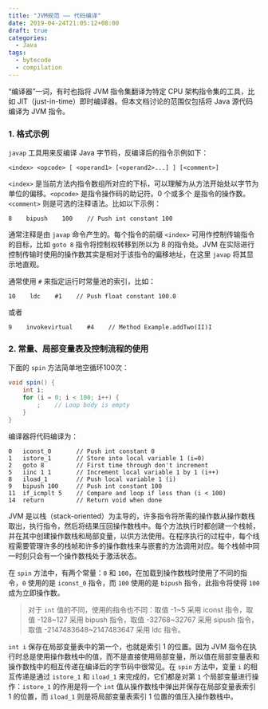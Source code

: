 ```yaml
---
title: "JVM规范 —— 代码编译"
date: 2019-04-24T21:05:12+08:00
draft: true
categories:
  - Java
tags:
  - bytecode
  - compilation
---
```


“编译器”一词，有时也指将 JVM 指令集翻译为特定 CPU 架构指令集的工具，比如 JIT（just-in-time）即时编译器。但本文档讨论的范围仅包括将 Java 源代码编译为 JVM 指令。

<!--more-->

### 1.  格式示例
`javap` 工具用来反编译 Java 字节码，反编译后的指令示例如下：
```
<index> <opcode> [ <operand1> [<operand2>...] ] [<comment>]
```
`<index>` 是当前方法内指令数组所对应的下标，可以理解为从方法开始处以字节为单位的偏移。`<opcode>` 是指令操作码的助记符。0 个或多个 <operandN> 是指令的操作数。`<comment>` 则是可选的注释语法。比如以下示例：
```
8    bipush    100    // Push int constant 100
```

通常注释是由 `javap` 命令产生的。每个指令的前缀 `<index>` 可用作控制传输指令的目标，比如 `goto 8` 指令将控制权转移到所以为 8 的指令处。JVM 在实际进行控制传输时使用的操作数其实是相对于该指令的偏移地址，在这里 `javap` 将其显示地直观。

通常使用 `#` 来指定运行时常量池的索引，比如：
```
10    ldc    #1    // Push float constant 100.0
```
或者
```
9    invokevirtual    #4    // Method Example.addTwo(II)I
```

### 2. 常量、局部变量表及控制流程的使用

下面的 `spin` 方法简单地空循环100次：
```java
void spin() {
    int i;
    for (i = 0; i < 100; i++) {
        ;    // Loop body is empty
    }
}
```
编译器将代码编译为：
```
0   iconst_0       // Push int constant 0
1   istore_1       // Store into local variable 1 (i=0)
2   goto 8         // First time through don't increment
5   iinc 1 1       // Increment local variable 1 by 1 (i++)
8   iload_1        // Push local variable 1 (i)
9   bipush 100     // Push int constant 100
11  if_icmplt 5    // Compare and loop if less than (i < 100)
14  return         // Return void when done
```

JVM 是以栈（stack-oriented）为主导的，许多指令将所需的操作数从操作数栈取出，执行指令，然后将结果压回操作数栈中。每个方法执行时都创建一个栈帧，并在其中创建操作数栈和局部变量，以供方法使用。在程序执行的过程中，每个线程需要管理许多的栈帧和许多的操作数栈来与嵌套的方法调用对应。每个栈帧中同一时刻只会有一个操作数栈处于激活状态。

在 `spin` 方法中，有两个常量：`0` 和 `100`，在加载到操作数栈时使用了不同的指令，`0` 使用的是 `iconst_0` 指令，而 `100` 使用的是 `bipush` 指令，此指令将使得 `100` 成为立即操作数。

> 对于 `int` 值的不同，使用的指令也不同：取值 -1~5 采用 iconst 指令，取值 -128~127 采用 bipush 指令，取值 -32768~32767 采用 sipush 指令，取值 -2147483648~2147483647 采用 ldc 指令。

`int i` 保存在局部变量表中的第一个，也就是索引 1 的位置。因为 JVM 指令在执行时总是使用操作数栈中的值，而不是直接使用局部变量，所以值在局部变量表和操作数栈中的相互传递在编译后的字节码中很常见。在 `spin` 方法中，变量 `i` 的相互传递是通过 `istore_1` 和 `iload_1` 来完成的，它们都是对第 `1` 个局部变量进行操作：`istore_1` 的作用是将一个 `int` 值从操作数栈中弹出并保存在局部变量表索引 1 的位置，而 `iload_1` 则是将局部变量表索引 1 位置的值压入操作数栈中。
